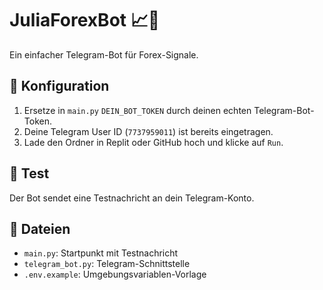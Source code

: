 # JuliaForexBot 📈🤖

Ein einfacher Telegram-Bot für Forex-Signale.

## 🔧 Konfiguration

1. Ersetze in `main.py` `DEIN_BOT_TOKEN` durch deinen echten Telegram-Bot-Token.
2. Deine Telegram User ID (`7737959011`) ist bereits eingetragen.
3. Lade den Ordner in Replit oder GitHub hoch und klicke auf `Run`.

## 🧪 Test
Der Bot sendet eine Testnachricht an dein Telegram-Konto.

## 📁 Dateien

- `main.py`: Startpunkt mit Testnachricht
- `telegram_bot.py`: Telegram-Schnittstelle
- `.env.example`: Umgebungsvariablen-Vorlage
